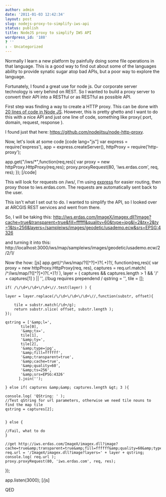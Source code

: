 ```yaml
---
author: admin
date: '2011-01-03 12:42:34'
layout: post
slug: nodejs-proxy-to-simplify-iws-api
status: publish
title: NodeJS proxy to simplify IWS API
wordpress_id: '188'
? ''
: - Uncategorized
---
```


Normally I learn a new platform by painfully doing some file operations in that language.  This is a good way to find out about some of the languages ability to provide synatic sugar atop bad APIs, but a poor way to explore the language.

Fortunately, I found a great use for node js.  Our corporate server technology is very behind on REST.  So I wanted to build a proxy server to convert their API into a RESTful or as RESTful as possible API.

First step was finding a way to create a HTTP proxy.  This can be done with <a href="http://www.catonmat.net/http-proxy-in-nodejs">20 lines of code in Node JS</a>.  However, this is pretty ghetto and I want to do this with a nice API and just one line of code, something like 
proxy( port, domain, request, response ).

I found just that here: <a href="https://github.com/nodejitsu/node-http-proxy">https://github.com/nodejitsu/node-http-proxy</a>.


Now, let's look at some code
[code lang="js"]
var express = require('express'),
     app = express.createServer(),
     httpProxy = require('http-proxy');

app.get(&quot;/iws/*&quot;,function(req,res){
    var proxy = new httpProxy.HttpProxy(req,res);
   proxy.proxyRequest(80, 'iws.erdas.com', req, res);
});
[/code]

This will look for requests on /iws/, I'm using <a href="http://expressjs.com/">express</a> for easier routing, then proxy those to iws.erdas.com.  The requests are automatically sent back to the user.

This isn't what I set out to do.  I wanted to simplify the API, so I looked over at ARCGIS REST services and went from there.

So, I will be taking this: http://iws.erdas.com/ImageX/imagex.dll?image?cache=true&transparent=true&fill=ffffff&quality=60&type=jpg&l=2&tx=2&ty=1&ts=256&layers=/sampleiws/images/geodetic/usademo.ecw&srs=EPSG:4326

and turning it into this:
http://localhost:3000/iws/map/sampleiws/images/geodetic/usademo.ecw/2/2/1/

Now the how:
[js]
app.get(/^\/iws\/map\/?([^?]+)?(.+)?/, function(req,res){
    var proxy = new httpProxy.HttpProxy(req, res),
	captures = req.url.match( /^\/iws\/map\/?([^?]+)?(.+)?/ ),
        layer = ( captures &amp;&amp; captures.length &gt; 1 &amp;&amp; '/' + captures[1] ) || '',  //bug requires prependend /
	qstring = '',
	tile = [];
    
    if( /\/\d+\/\d+\/\d+\//.test(layer) ) {

	layer = layer.replace(/\/\d+\/\d+\/\d+\//,function(substr, offset){
	    
	    tile = substr.match(/\d+/g);
	    return substr.slice( offset, substr.length );
	});

	qstring = ['&amp;l=',
		   tile[0],
		   '&amp;tx=',
		   tile[1],
		   '&amp;ty=',
		   tile[2],
		   '&amp;type=jpg',
		   '&amp;fill=ffffff',
		   '&amp;transparent=true',
		   '&amp;cache=true',
		   '&amp;quality=60',
		   '&amp;ts=256',
		   '&amp;srs=EPSG:4326'
		  ].join('');

    } else if( captures &amp;&amp; captures.length &gt; 3 ){

	console.log( 'QString: ' );
	//Test qString for url parameters, otherwise we need tile nouns to find the map tile
	qstring = captures[2];

	
    } else {

	//Fail, what to do
    }

    //get http://iws.erdas.com/ImageX/imagex.dll?image?cache=true&amp;transparent=true&amp;fill=ffffff&amp;quality=60&amp;type=jpg&amp;l=2&amp;tx=2&amp;ty=1&amp;ts=256&amp;layers=/sampleiws/images/geodetic/usademo.ecw&amp;srs=EPSG:4326
    req.url = '/ImageX/imagex.dll?image?layers=' + layer + qstring;
    console.log( req.url );
    proxy.proxyRequest(80, 'iws.erdas.com', req, res);

});

app.listen(3000);
[/js]

QED